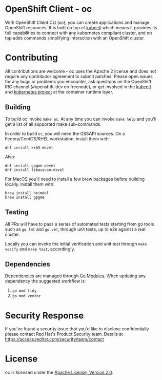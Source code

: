 # OpenShift Client - oc

With OpenShift Client CLI (oc), you can create applications and manage OpenShift
resources.  It is built on top of [kubectl](https://github.com/kubernetes/kubectl/)
which means it provides its full capabilities to connect with any kubernetes
compliant cluster, and on top adds commands simplifying interaction with an
OpenShift cluster.


# Contributing

All contributions are welcome - oc uses the Apache 2 license and does not require
any contributor agreement to submit patches.  Please open issues for any bugs
or problems you encounter, ask questions on the OpenShift IRC channel
(#openshift-dev on freenode), or get involved in the [kubectl](https://github.com/kubernetes/kubectl)
and [kubernetes project](https://github.com/kubernetes/kubernetes) at the container
runtime layer.

## Building

To build oc invoke `make oc`. At any time you can invoke `make help` and you'll
get a list of all supported make sub-commands.

In order to build `oc`, you will need the GSSAPI sources. On a Fedora/CentOS/RHEL
workstation, install them with:

```
dnf install krb5-devel
```

Also:

```
dnf install gpgme-devel
dnf install libassuan-devel
```

For MacOS you'll need to install a few brew packages before building locally. Install them with:
```
brew install heimdal
brew install gpgme
```
## Testing

All PRs will have to pass a series of automated tests starting from go tools
such as `go fmt` and `go vet`, through unit tests, up to e2e against a real cluster.

Locally you can invoke the initial verification and unit test through `make verify`
and `make test`, accordingly.

## Dependencies

Dependencies are managed through [Go Modules](https://github.com/golang/go/wiki/Modules).
When updating any dependency the suggested workflow is:

1. `go mod tidy`
2. `go mod vendor`


# Security Response

If you've found a security issue that you'd like to disclose confidentially
please contact Red Hat's Product Security team. Details at
https://access.redhat.com/security/team/contact

# License

oc is licensed under the [Apache License, Version 2.0](http://www.apache.org/licenses/).

